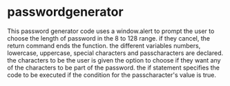 # passwordgenerator
This password generator code uses a window.alert to prompt the user to choose the length of password in the 8 to 128 range.
if they cancel, the return command ends the function.
the different variables numbers, lowercase,  uppercase, special characters and passcharacters are declared. the characters to be 
the user is given the option to choose if they want any of the characters to be part of the password.
the if statement specifies the code to be executed if the condition for the passcharacter's value is true.